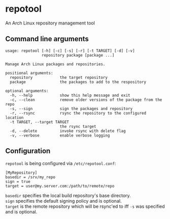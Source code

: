 # repotool
An Arch Linux repository management tool

## Command line arguments

    usage: repotool [-h] [-c] [-s] [-r] [-t TARGET] [-d] [-v]
                    repository package [package ...]

    Manage Arch Linux packages and repositories.

    positional arguments:
      repository            the target repository
      package               the packages to add to the respository

    optional arguments:
      -h, --help            show this help message and exit
      -c, --clean           remove older versions of the package from the repo
      -s, --sign            sign the packages and repository
      -r, --rsync           rsync the repository to the configured location
      -t TARGET, --target TARGET
                            the rsync target
      -d, --delete          invoke rsync with delete flag
      -v, --verbose         enable verbose logging


## Configuration
`repotool` is being configured via `/etc/repotool.conf`:

    [MyRepository]
    basedir = /srv/my_repo
    sign = true
    target = user@my.server.com:/path/to/remote/repo

`basedir` specifies the local build repository's base directory.  
`sign` specifies the default signing policy and is optional.  
`target` is the remote repository which will be rsync'ed to iff `-s` was specified and is optional.
